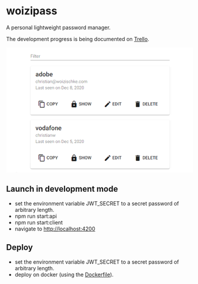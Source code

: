 # woizipass

A personal lightweight password manager.

The development progress is being documented on [Trello](https://trello.com/b/nlZMaXPm/woizipass).

![list of credentials](docs/woizipass.png 'list of credentials')

## Launch in development mode

- set the environment variable JWT_SECRET to a secret password of arbitrary length.
- npm run start:api
- npm run start:client
- navigate to [http://localhost:4200](http://localhost:4200)

## Deploy

- set the environment variable JWT_SECRET to a secret password of arbitrary length.
- deploy on docker (using the [Dockerfile](Dockerfile)).
